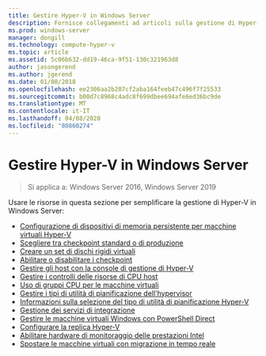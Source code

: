 ```yaml
---
title: Gestire Hyper-V in Windows Server
description: Fornisce collegamenti ad articoli sulla gestione di Hyper-V
ms.prod: windows-server
manager: dongill
ms.technology: compute-hyper-v
ms.topic: article
ms.assetid: 5c06b632-dd19-46ca-9f51-130c321963d8
author: jasongerend
ms.author: jgerend
ms.date: 01/08/2018
ms.openlocfilehash: ee2306aa2b207cf2aba164feeb47c496f7f25533
ms.sourcegitcommit: b00d7c8968c4adc8f699dbee694afe6ed36bc9de
ms.translationtype: MT
ms.contentlocale: it-IT
ms.lasthandoff: 04/08/2020
ms.locfileid: "80860274"
---
```

# <a name="manage-hyper-v-on-windows-server"></a>Gestire Hyper-V in Windows Server

>Si applica a: Windows Server 2016, Windows Server 2019

Usare le risorse in questa sezione per semplificare la gestione di Hyper-V in Windows Server:

- [Configurazione di dispositivi di memoria persistente per macchine virtuali Hyper-V](persistent-memory-cmdlets.md)
- [Scegliere tra checkpoint standard o di produzione](Choose-between-standard-or-production-checkpoints-in-Hyper-V.md)
- [Creare un set di dischi rigidi virtuali](Create-VHDSet-file.md)
- [Abilitare o disabilitare i checkpoint](Enable-or-disable-checkpoints-in-Hyper-V.md)
- [Gestire gli host con la console di gestione di Hyper-V](Remotely-manage-Hyper-V-hosts.md)
- [Gestire i controlli delle risorse di CPU host](manage-hyper-v-minroot-2016.md)
- [Uso di gruppi CPU per le macchine virtuali](manage-hyper-v-cpugroups.md)
- [Gestire i tipi di utilità di pianificazione dell'hypervisor](manage-hyper-v-scheduler-types.md)
- [Informazioni sulla selezione del tipo di utilità di pianificazione Hyper-V](about-hyper-v-scheduler-type-selection.md)
- [Gestione dei servizi di integrazione](Manage-Hyper-V-integration-services.md)
- [Gestire le macchine virtuali Windows con PowerShell Direct](Manage-Windows-virtual-machines-with-powershell-direct.md)
- [Configurare la replica Hyper-V](Set-up-Hyper-V-Replica.md) 
- [Abilitare hardware di monitoraggio delle prestazioni Intel](Performance-Monitoring-Hardware.md)
- [Spostare le macchine virtuali con migrazione in tempo reale](Live-migration-overview.md)
